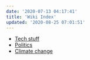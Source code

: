 ```yaml
---
date: '2020-07-13 04:17:41'
title: 'Wiki Index'
updated: '2020-08-25 07:01:51'
---
```

* [Tech stuff](/Tech-stuff)
* [Politics](/Politics)
* [Climate change](/Climate-change)
